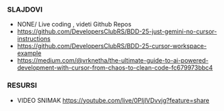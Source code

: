 ### SLAJDOVI 

- NONE/ Live coding , videti Github Repos
- https://github.com/DevelopersClubRS/BDD-25-just-gemini-no-cursor-instructions
- https://github.com/DevelopersClubRS/BDD-25-cursor-workspace-example
- https://medium.com/@vrknetha/the-ultimate-guide-to-ai-powered-development-with-cursor-from-chaos-to-clean-code-fc679973bbc4

### RESURSI
- VIDEO SNIMAK https://youtube.com/live/0PIjlVDvvjg?feature=share


